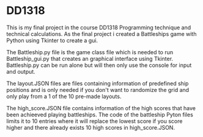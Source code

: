# DD1318
This is my final project in the course DD1318 Programming technique and technical calculations. As the final project i created a Battleships game with Python using Tkinter to create a gui.

The Battleship.py file is the game class file which is needed to run Battleship_gui.py that creates an graphical interface using Tkinter. Battleship.py can be run alone but will then only use the console for input and output.

The layout.JSON files are files containing information of predefined ship positions and is only needed if you don't want to randomize the grid and only play from a 1 of the 10 pre-made layouts.

The high_score.JSON file contains information of the high scores that have been achieeved playing battleships. The code of the battleship Pyton files limits it to 10 entries where it will replace the lowest score if you score higher and there already exists 10 high scores in high_score.JSON.
